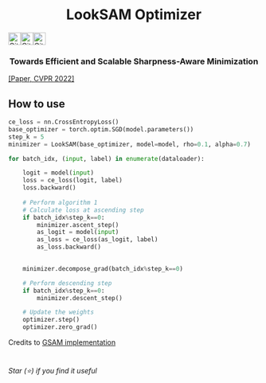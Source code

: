 
<h1 align="center"><b>LookSAM Optimizer</b></h1>
<img alt="GitHub top language" src="https://img.shields.io/github/languages/top/Leminhbinh0209/LookSAM?style=for-the-badge" height="25"  onmouseover="this.height='60'" onmouseout="this.height='25'" ><img alt="GitHub last commit" src="https://img.shields.io/github/last-commit/Leminhbinh0209/LookSAM?style=for-the-badge" height="25"><img alt="GitHub repo size" src="https://img.shields.io/github/repo-size/Leminhbinh0209/LookSAM?style=for-the-badge" height="25">
<h3 align="center"><b>Towards Efficient and Scalable Sharpness-Aware Minimization </b></h3>
<a href="https://arxiv.org/pdf/2203.02714.pdf" a> [Paper, CVPR 2022]</a>   

## How to use 
```python
ce_loss = nn.CrossEntropyLoss()
base_optimizer = torch.optim.SGD(model.parameters())
step_k = 5
minimizer = LookSAM(base_optimizer, model=model, rho=0.1, alpha=0.7)

for batch_idx, (input, label) in enumerate(dataloader):

    logit = model(input)
    loss = ce_loss(logit, label)
    loss.backward()
    
    # Perform algorithm 1
    # Calculate loss at ascending step
    if batch_idx%step_k==0:
        minimizer.ascent_step()
        as_logit = model(input)
        as_loss = ce_loss(as_logit, label)
        as_loss.backward()

    
    minimizer.decompose_grad(batch_idx%step_k==0)

    # Perform descending step
    if batch_idx%step_k==0:
        minimizer.descent_step()

    # Update the weights
    optimizer.step() 
    optimizer.zero_grad()

```

Credits to [GSAM implementation](https://github.com/juntang-zhuang/GSAM)

#
*Star (⭐) if you find it useful*  

